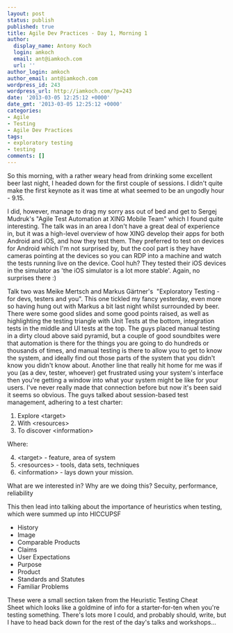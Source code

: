 ```yaml
---
layout: post
status: publish
published: true
title: Agile Dev Practices - Day 1, Morning 1
author:
  display_name: Antony Koch
  login: amkoch
  email: ant@iamkoch.com
  url: ''
author_login: amkoch
author_email: ant@iamkoch.com
wordpress_id: 243
wordpress_url: http://iamkoch.com/?p=243
date: '2013-03-05 12:25:12 +0000'
date_gmt: '2013-03-05 12:25:12 +0000'
categories:
- Agile
- Testing
- Agile Dev Practices
tags:
- exploratory testing
- testing
comments: []
---
```

So this morning, with a rather weary head from drinking some excellent beer last night, I headed down for the first couple of sessions. I didn't quite make the first keynote as it was time at what seemed to be an ungodly hour - 9.15.

I did, however, manage to drag my sorry ass out of bed and get to Sergej Mudruk's "Agile Test Automation at XING Mobile Team" which I found quite interesting. The talk was in an area I don't have a great deal of experience in, but it was a high-level overview of how XING develop their apps for both Android and iOS, and how they test them. They preferred to test on devices for Android which I'm not surprised by, but the cool part is they have cameras pointing at the devices so you can RDP into a machine and watch the tests running live on the device. Cool huh? They tested their iOS devices in the simulator as 'the iOS simulator is a lot more stable'. Again, no surprises there :)

Talk two was Meike Mertsch and Markus Gärtner's  "Exploratory Testing - for devs, testers and you". This one tickled my fancy yesterday, even more so having hung out with Markus a bit last night whilst surrounded by beer. There were some good slides and some good points raised, as well as highlighting the testing triangle with Unit Tests at the bottom, integration tests in the middle and UI tests at the top. The guys placed manual testing in a dirty cloud above said pyramid, but a couple of good soundbites were that automation is there for the things you are going to do hundreds or thousands of times, and manual testing is there to allow you to get to know the system, and ideally find out those parts of the system that you didn't know you didn't know about. Another line that really hit home for me was if you (as a dev, tester, whoever) get frustrated using your system's interface then you're getting a window into what your system might be like for your users. I've never really made that connection before but now it's been said it seems so obvious. The guys talked about session-based test management, adhering to a test charter:

1. Explore &lt;target&gt;
2. With &lt;resources&gt;
3. To discover &lt;information&gt;

Where:

4. &lt;target&gt; - feature, area of system
5. &lt;resources&gt; - tools, data sets, techniques
6. &lt;information&gt; - lays down your mission. 

What are we interested in? Why are we doing this? Secuity, performance, reliability

This then lead into talking about the importance of heuristics when testing, which were summed up into HICCUPSF

- History
- Image
- Comparable Products
- Claims
- User Expectations
- Purpose
- Product
- Standards and Statutes
- Familiar Problems

These were a small section taken from the Heuristic Testing Cheat Sheet which looks like a goldmine of info for a starter-for-ten when you're testing something.
There's lots more I could, and probably should, write, but I have to head back down for the rest of the day's talks and workshops...

